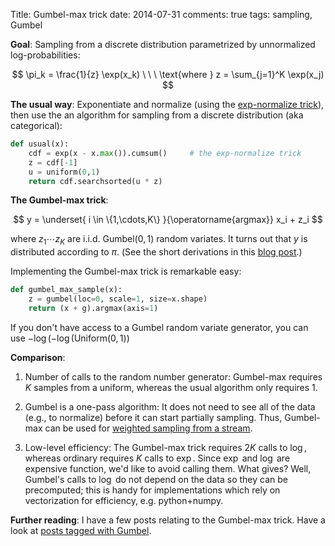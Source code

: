 Title: Gumbel-max trick
date: 2014-07-31
comments: true
tags: sampling, Gumbel


**Goal**: Sampling from a discrete distribution parametrized by unnormalized
log-probabilities:

$$
\pi_k = \frac{1}{z} \exp(x_k)   \ \ \ \text{where } z = \sum_{j=1}^K \exp(x_j)
$$

**The usual way**: Exponentiate and normalize (using the
[exp-normalize trick](/blog/post/2014/02/11/exp-normalize-trick/)), then use the
an algorithm for sampling from a discrete distribution (aka categorical):

```python
def usual(x):
    cdf = exp(x - x.max()).cumsum()     # the exp-normalize trick
    z = cdf[-1]
    u = uniform(0,1)
    return cdf.searchsorted(u * z)
```

**The Gumbel-max trick**:

$$
y = \underset{ i \in \{1,\cdots,K\} }{\operatorname{argmax}} x_i + z_i
$$

where $z_1 \cdots z_K$ are i.i.d. $\text{Gumbel}(0,1)$ random variates. It
turns out that $y$ is distributed according to $\pi$. (See the short derivations
in this
[blog post](https://hips.seas.harvard.edu/blog/2013/04/06/the-gumbel-max-trick-for-discrete-distributions/).)

Implementing the Gumbel-max trick is remarkable easy:

```python
def gumbel_max_sample(x):
    z = gumbel(loc=0, scale=1, size=x.shape)
    return (x + g).argmax(axis=1)
```

If you don't have access to a Gumbel random variate generator, you can use
$-\log(-\log(\text{Uniform}(0,1))$

**Comparison**:

  1. Number of calls to the random number generator: Gumbel-max requires $K$
     samples from a uniform, whereas the usual algorithm only requires $1$.

  2. Gumbel is a one-pass algorithm: It does not need to see all of the data
     (e.g., to normalize) before it can start partially sampling. Thus,
     Gumbel-max can be used for
     [weighted sampling from a stream](http://timvieira.github.io/blog/post/2014/08/01/gumbel-max-trick-and-weighted-reservoir-sampling/).

  3. Low-level efficiency: The Gumbel-max trick requires $2K$ calls to $\log$,
     whereas ordinary requires $K$ calls to $\exp$. Since $\exp$ and $\log$ are
     expensive function, we'd like to avoid calling them. What gives? Well,
     Gumbel's calls to $\log$ do not depend on the data so they can be
     precomputed; this is handy for implementations which rely on vectorization
     for efficiency, e.g. python+numpy.

**Further reading**: I have a few posts relating to the Gumbel-max trick. Have a
look at [posts tagged with Gumbel](/blog/tag/gumbel.html).
